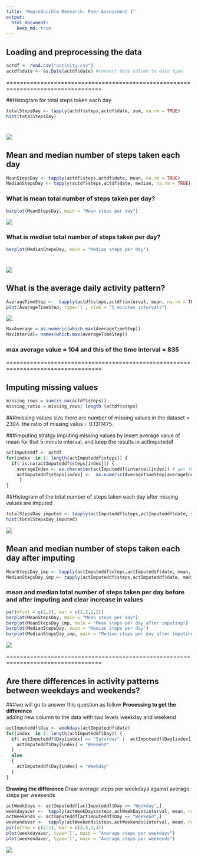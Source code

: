 ```yaml
---
title: "Reproducible Research: Peer Assessment 1"
output: 
  html_document:
    keep_md: true
---
```



## Loading and preprocessing the data

```r
actdf <- read.csv("activity.csv")
actdf$date <- as.Date(actdf$date) #convert date column to date type
```
==================================================================================

##Histogram for total steps taken each day

```r
totalStepsDay <- tapply(actdf$steps,actdf$date, sum, na.rm = TRUE)
hist(totalStepsDay)
```

![](PA1_template_files/figure-html/hist_steps_day-1.png)<!-- -->
==================================================================================

## Mean and median number of steps taken each day

```r
MeanStepsDay <- tapply(actdf$steps,actdf$date, mean, na.rm = TRUE)
MedianStepsDay <- tapply(actdf$steps,actdf$date, median, na.rm = TRUE)
```

### What is mean total number of steps taken per day?

```r
barplot(MeanStepsDay, main = "Mean steps per day")
```

![](PA1_template_files/figure-html/mean_plot-1.png)<!-- -->

### What is median total number of steps taken per day?

```r
barplot(MedianStepsDay, main = "Median steps per day")
```

![](PA1_template_files/figure-html/median_plot-1.png)<!-- -->
==================================================================================

## What is the average daily activity pattern?

```r
AverageTimeStep <-  tapply(actdf$steps,actdf$interval, mean, na.rm = TRUE)
plot(AverageTimeStep, type='l', xlab = "5 minutes intervals")
```

![](PA1_template_files/figure-html/average_daily-1.png)<!-- -->

```r
MaxAverage = as.numeric(which.max(AverageTimeStep))
MaxInterval= names(which.max(AverageTimeStep))
```
### max average value = 104 and this of the time interval = 835

==================================================================================

## Imputing missing values

```r
missing_rows = sum(is.na(actdf$steps))
missing_ratio = missing_rows/ length (actdf$steps)
```
###missing values size
there are number of missing values in the dataset = 2304.
the ratio of missing valus = 0.1311475.

###imputing stratgy
imputing missing values by insert average value of  mean for that 5-minute interval, and keep the results in actImputeddf


```r
actImputeddf <- actdf
for(index  in 1: length(actImputeddf$steps)) {
  if( is.na(actImputeddf$steps[index])) {
    averageIndex <- as.character(actImputeddf$interval[index]) # get the interval id
    actImputeddf$steps[index] <-  as.numeric(AverageTimeStep[averageIndex]) # set value wz average
     }
}
```
##Histogram of the total number of steps taken each day after missing values are imputed

```r
totalStepsDay_imputed <- tapply(actImputeddf$steps,actImputeddf$date, sum, na.rm = TRUE)
hist(totalStepsDay_imputed)
```

![](PA1_template_files/figure-html/unnamed-chunk-1-1.png)<!-- -->

## Mean and median number of steps taken each day after imputing

```r
MeanStepsDay_imp <- tapply(actImputeddf$steps,actImputeddf$date, mean, na.rm = TRUE)
MedianStepsDay_imp <- tapply(actImputeddf$steps,actImputeddf$date, median, na.rm = TRUE)
```

###  mean and median total number of steps taken per day before and after imputing and clear increase in values

```r
par(mfcol = c(2,2), mar = c(2,2,2,2))
barplot(MeanStepsDay, main = "Mean steps per day")
barplot(MeanStepsDay_imp, main = "Mean steps per day after imputing")
barplot(MedianStepsDay, main = "Median steps per day")
barplot(MedianStepsDay_imp, main = "Median steps per day after imputing")
```

![](PA1_template_files/figure-html/unnamed-chunk-2-1.png)<!-- -->

==================================================================================

## Are there differences in activity patterns between weekdays and weekends?
###we will go to answer this question as follow
**Processing to get the difference**  
adding new column to the data with two levels weekday and weekend

```r
actImputeddf$Day <- weekdays(actImputeddf$date)
for(index  in 1: length(actImputeddf$Day)) {
  if( actImputeddf$Day[index] == "Saturday" |  actImputeddf$Day[index] == "Sunday") {
    actImputeddf$Day[index] = "Weekend"
  }
  else
  {
    actImputeddf$Day[index] = "Weekday"
  }
}
```

**Drawing the difference** 
Draw average steps per weekdays against average steps per weekends

```r
actWeekDays <- actImputeddf[actImputeddf$Day == "Weekday",]
weekdayaver <-  tapply(actWeekDays$steps,actWeekDays$interval, mean, na.rm = TRUE)
actWeekends <- actImputeddf[actImputeddf$Day == "Weekend",]
weekendaver <-  tapply(actWeekends$steps,actWeekends$interval, mean, na.rm = TRUE)
par(mfrow = c(2:1), mar = c(3,3,3,3))
plot(weekdayaver, type='l', main = "Average steps per weekdays")
plot(weekendaver, type='l', main = "Average steps per weekends")
```

![](PA1_template_files/figure-html/unnamed-chunk-4-1.png)<!-- -->
